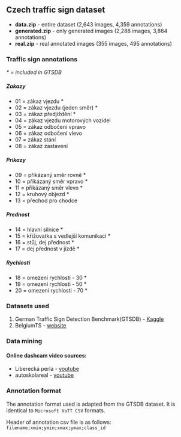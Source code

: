 ## Czech traffic sign dataset

- **data.zip** - entire dataset (2,643 images, 4,359 annotations)
- **generated.zip** - only generated images (2,288 images, 3,864 annotations)
- **real.zip** - real annotated images (355 images, 495 annotations)

### Traffic sign annotations
*\* = included in GTSDB*
##### Zakazy
- 01 = zákaz vjezdu *
- 02 = zákaz vjezdu (jeden směr) *
- 03 = zákaz předjíždění *
- 04 = zákaz vjezdu motorových vozidel
- 05 = zákaz odbočení vpravo
- 06 = zákaz odbočení vlevo
- 07 = zákaz stání
- 08 = zákaz zastavení

##### Prikazy
- 09 = přikázaný směr rovně *
- 10 = přikázaný směr vpravo *
- 11 = přikázaný směr vlevo *
- 12 = kruhový objezd *
- 13 = přechod pro chodce

##### Prednost
- 14 = hlavní silnice *
- 15 = křižovatka s vedlejší  komunikací *
- 16 = stůj, dej přednost *
- 17 = dej přednost v jízdě *

##### Rychlosti
- 18 = omezení rychlosti - 30 *
- 19 = omezení rychlosti - 50 *
- 20 = omezení rychlosti - 70 *


### Datasets used
1. German Traffic Sign Detection Benchmark(GTSDB) - [Kaggle](https://www.kaggle.com/datasets/safabouguezzi/german-traffic-sign-detection-benchmark-gtsdb)
2. BelgiumTS - [website](https://btsd.ethz.ch/shareddata/)

### Data mining
#### Online dashcam video sources:
- Liberecká perla - [youtube](https://www.youtube.com/@LibereckaPerla)
- autoskolareal - [youtube](https://www.youtube.com/@autoskolareal)


### Annotation format
The annotation format used is adapted from the GTSDB dataset. It is identical to `Microsoft VoTT CSV` formats.

Header of annotation csv file is as follows: `filename;xmin;ymin;xmax;ymax;class_id`
